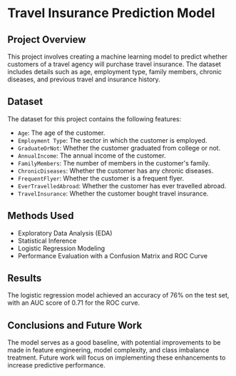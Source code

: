 # Travel Insurance Prediction Model

## Project Overview
This project involves creating a machine learning model to predict whether customers of a travel agency will purchase travel insurance. The dataset includes details such as age, employment type, family members, chronic diseases, and previous travel and insurance history.

## Dataset
The dataset for this project contains the following features:
- `Age`: The age of the customer.
- `Employment Type`: The sector in which the customer is employed.
- `GraduateOrNot`: Whether the customer graduated from college or not.
- `AnnualIncome`: The annual income of the customer.
- `FamilyMembers`: The number of members in the customer's family.
- `ChronicDiseases`: Whether the customer has any chronic diseases.
- `FrequentFlyer`: Whether the customer is a frequent flyer.
- `EverTravelledAbroad`: Whether the customer has ever travelled abroad.
- `TravelInsurance`: Whether the customer bought travel insurance.

## Methods Used
- Exploratory Data Analysis (EDA)
- Statistical Inference
- Logistic Regression Modeling
- Performance Evaluation with a Confusion Matrix and ROC Curve

## Results
The logistic regression model achieved an accuracy of 76% on the test set, with an AUC score of 0.71 for the ROC curve.

## Conclusions and Future Work
The model serves as a good baseline, with potential improvements to be made in feature engineering, model complexity, and class imbalance treatment. Future work will focus on implementing these enhancements to increase predictive performance.
